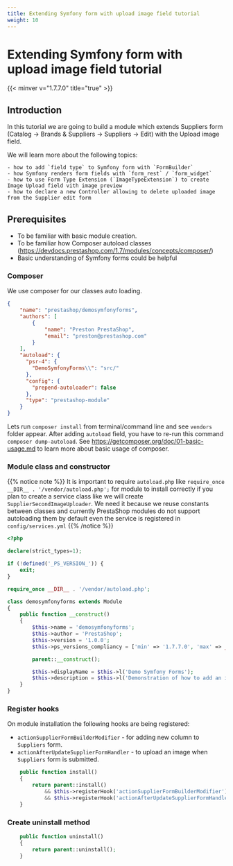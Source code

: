 ```yaml
---
title: Extending Symfony form with upload image field tutorial
weight: 10
---
```


# Extending Symfony form with upload image field tutorial
{{< minver v="1.7.7.0" title="true" >}}

## Introduction

In this tutorial we are going to build a module which extends Suppliers form 
(Catalog -> Brands & Suppliers -> Suppliers -> Edit) with the Upload image field.

We will learn more about the following topics:

    - how to add `field type` to Symfony form with `FormBuilder`
    - how Symfony renders form fields with `form_rest` / `form_widget`
    - how to use Form Type Extension (`ImageTypeExtension`) to create Image Upload field vith image preview
    - how to declare a new Controller allowing to delete uploaded image from the Supplier edit form

## Prerequisites

- To be familiar with basic module creation.
- To be familiar how Composer autoload classes (https://devdocs.prestashop.com/1.7/modules/concepts/composer/)
- Basic understanding of Symfony forms could be helpful

### Composer

We use composer for our classes auto loading.

```.json
{
    "name": "prestashop/demosymfonyforms",
    "authors": [
        {
            "name": "Preston PrestaShop",
            "email": "preston@prestashop.com"
        }
    ],
    "autoload": {
      "psr-4": {
        "DemoSymfonyForms\\": "src/"
      },
      "config": {
        "prepend-autoloader": false
      },
      "type": "prestashop-module"
    }
}
```

Lets run `composer install` from terminal/command line and see `vendors` folder appear. 
After adding `autoload` field, you have to re-run this command `composer dump-autoload`.
See https://getcomposer.org/doc/01-basic-usage.md to learn more about basic usage of composer.

### Module class and constructor

{{% notice note %}}
It is important to require `autoload.php` like `require_once __DIR__ . '/vendor/autoload.php';` 
for module to install correctly if you plan to create a service class like we will create `SupplierSecondImageUploader`. 
We need it because we reuse constants between classes and currently PrestaShop modules do not support autoloading
 them by default even the service is registered in `config/services.yml`
{{% /notice %}}

```php
<?php

declare(strict_types=1);

if (!defined('_PS_VERSION_')) {
    exit;
}

require_once __DIR__ . '/vendor/autoload.php';

class demosymfonyforms extends Module
{
    public function __construct()
    {
        $this->name = 'demosymfonyforms';
        $this->author = 'PrestaShop';
        $this->version = '1.0.0';
        $this->ps_versions_compliancy = ['min' => '1.7.7.0', 'max' => _PS_VERSION_];

        parent::__construct();

        $this->displayName = $this->l('Demo Symfony Forms');
        $this->description = $this->l('Demonstration of how to add an image upload field inside the Symfony form');
    }
}
```

### Register hooks

On module installation the following hooks are being registered:

- `actionSupplierFormBuilderModifier` - for adding new  column to `Suppliers` form.
- `actionAfterUpdateSupplierFormHandler` - to upload an image when `Suppliers` form is submitted.

```php
    public function install()
    {
        return parent::install()
            && $this->registerHook('actionSupplierFormBuilderModifier')
            && $this->registerHook('actionAfterUpdateSupplierFormHandler');
    }
```

### Create uninstall method

```php
    public function uninstall()
    {
        return parent::uninstall();
    }
``` 

